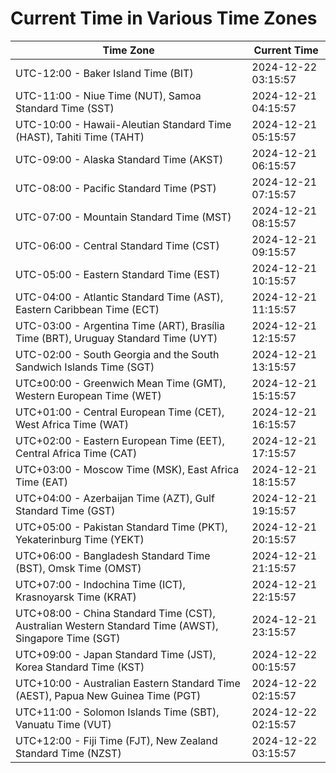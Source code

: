 # Current Time in Various Time Zones

| Time Zone | Current Time |
|-----------|--------------|
| UTC-12:00 - Baker Island Time (BIT) | 2024-12-22 03:15:57 |
| UTC-11:00 - Niue Time (NUT), Samoa Standard Time (SST) | 2024-12-21 04:15:57 |
| UTC-10:00 - Hawaii-Aleutian Standard Time (HAST), Tahiti Time (TAHT) | 2024-12-21 05:15:57 |
| UTC-09:00 - Alaska Standard Time (AKST) | 2024-12-21 06:15:57 |
| UTC-08:00 - Pacific Standard Time (PST) | 2024-12-21 07:15:57 |
| UTC-07:00 - Mountain Standard Time (MST) | 2024-12-21 08:15:57 |
| UTC-06:00 - Central Standard Time (CST) | 2024-12-21 09:15:57 |
| UTC-05:00 - Eastern Standard Time (EST) | 2024-12-21 10:15:57 |
| UTC-04:00 - Atlantic Standard Time (AST), Eastern Caribbean Time (ECT) | 2024-12-21 11:15:57 |
| UTC-03:00 - Argentina Time (ART), Brasília Time (BRT), Uruguay Standard Time (UYT) | 2024-12-21 12:15:57 |
| UTC-02:00 - South Georgia and the South Sandwich Islands Time (SGT) | 2024-12-21 13:15:57 |
| UTC±00:00 - Greenwich Mean Time (GMT), Western European Time (WET) | 2024-12-21 15:15:57 |
| UTC+01:00 - Central European Time (CET), West Africa Time (WAT) | 2024-12-21 16:15:57 |
| UTC+02:00 - Eastern European Time (EET), Central Africa Time (CAT) | 2024-12-21 17:15:57 |
| UTC+03:00 - Moscow Time (MSK), East Africa Time (EAT) | 2024-12-21 18:15:57 |
| UTC+04:00 - Azerbaijan Time (AZT), Gulf Standard Time (GST) | 2024-12-21 19:15:57 |
| UTC+05:00 - Pakistan Standard Time (PKT), Yekaterinburg Time (YEKT) | 2024-12-21 20:15:57 |
| UTC+06:00 - Bangladesh Standard Time (BST), Omsk Time (OMST) | 2024-12-21 21:15:57 |
| UTC+07:00 - Indochina Time (ICT), Krasnoyarsk Time (KRAT) | 2024-12-21 22:15:57 |
| UTC+08:00 - China Standard Time (CST), Australian Western Standard Time (AWST), Singapore Time (SGT) | 2024-12-21 23:15:57 |
| UTC+09:00 - Japan Standard Time (JST), Korea Standard Time (KST) | 2024-12-22 00:15:57 |
| UTC+10:00 - Australian Eastern Standard Time (AEST), Papua New Guinea Time (PGT) | 2024-12-22 02:15:57 |
| UTC+11:00 - Solomon Islands Time (SBT), Vanuatu Time (VUT) | 2024-12-22 02:15:57 |
| UTC+12:00 - Fiji Time (FJT), New Zealand Standard Time (NZST) | 2024-12-22 03:15:57 |
